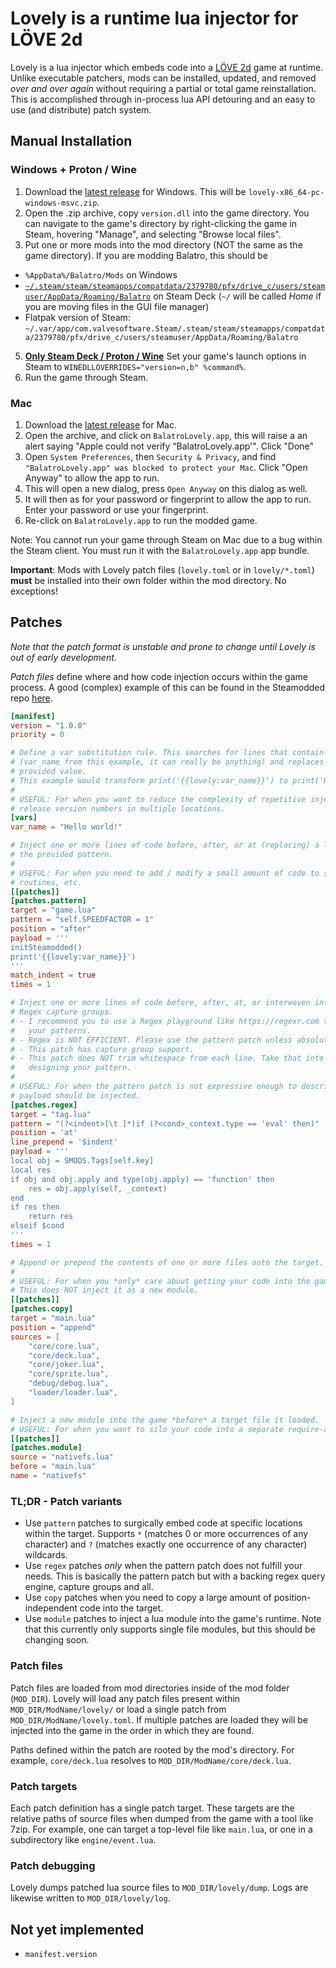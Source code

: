 # Lovely is a runtime lua injector for LÖVE 2d

Lovely is a lua injector which embeds code into a [LÖVE 2d](https://love2d.org/) game at runtime. Unlike executable patchers, mods can be installed, updated, and removed *over and over again* without requiring a partial or total game reinstallation. This is accomplished through in-process lua API detouring and an easy to use (and distribute) patch system.

## Manual Installation

### Windows + Proton / Wine

1. Download the [latest release](https://github.com/ethangreen-dev/lovely-injector/releases) for Windows. This will be `lovely-x86_64-pc-windows-msvc.zip`.
2. Open the .zip archive, copy `version.dll` into the game directory. You can navigate to the game's directory by right-clicking the game in Steam, hovering "Manage", and selecting "Browse local files".
3. Put one or more mods into the mod directory (NOT the same as the game directory). If you are modding Balatro, this should be
* `%AppData%/Balatro/Mods` on Windows
* [`~/.steam/steam/steamapps/compatdata/2379780/pfx/drive_c/users/steamuser/AppData/Roaming/Balatro`](https://steamcommunity.com/sharedfiles/filedetails/?id=3178949415) on Steam Deck (`~/` will be called *Home* if you are moving files in the GUI file manager)
* Flatpak version of Steam: `~/.var/app/com.valvesoftware.Steam/.steam/steam/steamapps/compatdata/2379780/pfx/drive_c/users/steamuser/AppData/Roaming/Balatro`
5. **<ins>Only Steam Deck / Proton / Wine</ins>** Set your game's launch options in Steam to `WINEDLLOVERRIDES="version=n,b" %command%`.
6. Run the game through Steam.

### Mac

1. Download the [latest release](https://github.com/ethangreen-dev/lovely-injector/releases) for Mac.
2. Open the archive, and click on `BalatroLovely.app`, this will raise a an alert saying "Apple could not verify “BalatroLovely.app'". Click "Done"
3. Open `System Preferences`, then `Security & Privacy`, and find `"BalatroLovely.app" was blocked to protect your Mac`. Click "Open Anyway" to allow the app to run.
4. This will open a new dialog, press `Open Anyway` on this dialog as well.
5. It will then as for your password or fingerprint to allow the app to run. Enter your password or use your fingerprint.
6. Re-click on `BalatroLovely.app` to run the modded game.

Note: You cannot run your game through Steam on Mac due to a bug within the Steam client. You must run it with the `BalatroLovely.app` app bundle.

**Important**: Mods with Lovely patch files (`lovely.toml` or in `lovely/*.toml`) **must** be installed into their own folder within the mod directory. No exceptions!

## Patches

*Note that the patch format is unstable and prone to change until Lovely is out of early development.*

*Patch files* define where and how code injection occurs within the game process. A good (complex) example of this can be found in the Steamodded repo [here](https://github.com/Steamopollys/Steamodded/tree/main/lovely).
```toml
[manifest]
version = "1.0.0"
priority = 0

# Define a var substitution rule. This searches for lines that contain {{lovely:var_name}}
# (var_name from this example, it can really be anything) and replaces each match with the
# provided value.
# This example would transform print('{{lovely:var_name}}') to print('Hello world!').
#
# USEFUL: For when you want to reduce the complexity of repetitive injections, eg. embedding
# release version numbers in multiple locations.
[vars]
var_name = "Hello world!"

# Inject one or more lines of code before, after, or at (replacing) a line which matches
# the provided pattern.
#
# USEFUL: For when you need to add / modify a small amount of code to setup initialization
# routines, etc.
[[patches]]
[patches.pattern]
target = "game.lua"
pattern = "self.SPEEDFACTOR = 1"
position = "after"
payload = '''
initSteamodded()
print('{{lovely:var_name}}')
'''
match_indent = true
times = 1

# Inject one or more lines of code before, after, at, or interwoven into one or more
# Regex capture groups.
# - I recommend you to use a Regex playground like https://regexr.com to build
#   your patterns.
# - Regex is NOT EFFICIENT. Please use the pattern patch unless absolutely necessary.
# - This patch has capture group support.
# - This patch does NOT trim whitespace from each line. Take that into account when
#   designing your pattern.
#
# USEFUL: For when the pattern patch is not expressive enough to describe how the
# payload should be injected.
[patches.regex]
target = "tag.lua"
pattern = "(?<indent>[\t ]*)if (?<cond>_context.type == 'eval' then)"
position = 'at'
line_prepend = '$indent'
payload = '''
local obj = SMODS.Tags[self.key]
local res
if obj and obj.apply and type(obj.apply) == 'function' then
    res = obj.apply(self, _context)
end
if res then
    return res
elseif $cond
'''
times = 1

# Append or prepend the contents of one or more files onto the target.
#
# USEFUL: For when you *only* care about getting your code into the game, nothing else.
# This does NOT inject it as a new module.
[[patches]]
[patches.copy]
target = "main.lua"
position = "append"
sources = [
    "core/core.lua",
    "core/deck.lua",
    "core/joker.lua",
    "core/sprite.lua",
    "debug/debug.lua",
    "loader/loader.lua",
]

# Inject a new module into the game *before* a target file it loaded.
# USEFUL: For when you want to silo your code into a separate require-able module OR inject a "global" dependency before game / mod code begins execution.
[[patches]]
[patches.module]
source = "nativefs.lua"
before = "main.lua"
name = "nativefs"
```

### TL;DR - Patch variants

- Use `pattern` patches to surgically embed code at specific locations within the target. Supports `*` (matches 0 or more occurrences of any character) and `?` (matches exactly one occurrence of any character) wildcards.
- Use `regex` patches *only* when the pattern patch does not fulfill your needs. This is basically the pattern patch but with a backing regex query engine, capture groups and all.
- Use `copy` patches when you need to copy a large amount of position-independent code into the target.
- Use `module` patches to inject a lua module into the game's runtime. Note that this currently only supports single file modules, but this should be changing soon.

### Patch files

Patch files are loaded from mod directories inside of the mod folder (`MOD_DIR`). Lovely will load any patch files present within `MOD_DIR/ModName/lovely/` or load a single patch from `MOD_DIR/ModName/lovely.toml`. If multiple patches are loaded they will be injected into the game in the order in which they are found.

Paths defined within the patch are rooted by the mod's directory. For example, `core/deck.lua` resolves to `MOD_DIR/ModName/core/deck.lua`.

### Patch targets

Each patch definition has a single patch target. These targets are the relative paths of source files when dumped from the game with a tool like 7zip. For example, one can target a top-level file like `main.lua`, or one in a subdirectory like `engine/event.lua`.

### Patch debugging

Lovely dumps patched lua source files to `MOD_DIR/lovely/dump`. Logs are likewise written to `MOD_DIR/lovely/log`.

## Not yet implemented

- `manifest.version`
